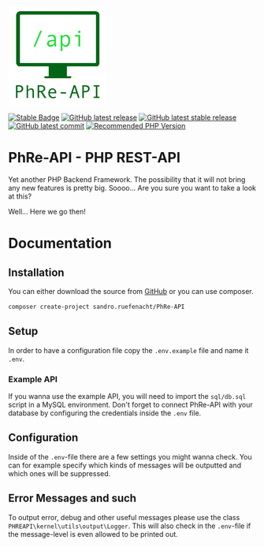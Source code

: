 ![](documentation/media/logo.png)

[![Stable Badge](https://img.shields.io/badge/Stable/Ready_for_production%3F-No-red.svg)](https://shields.io/)
[![GitHub latest release](https://badgen.net/github/release/Ruesa18/PhRe-API?label=latest%20release)](https://github.com/Ruesa18/PhRe-API/releases/)
[![GitHub latest stable release](https://badgen.net/github/release/Ruesa18/PhRe-API/stable?label=latest%20stable%20release)](https://github.com/Ruesa18/PhRe-API/releases/)
[![GitHub latest commit](https://badgen.net/github/last-commit/Ruesa18/PhRe-API)](https://github.com/Ruesa18/PhRe-API/commit/)
[![Recommended PHP Version](https://img.shields.io/badge/Recommended_PHP_Version->=8.0-blue.svg)](https://shields.io/)

# PhRe-API - PHP REST-API
Yet another PHP Backend Framework.
The possibility that it will not bring any new features is pretty big.
Soooo... Are you sure you want to take a look at this?

Well... Here we go then!

# Documentation

## Installation
You can either download the source from [GitHub](https://github.com/Ruesa18/PhRe-API) or you can use composer.
```bash
composer create-project sandro.ruefenacht/PhRe-API
```

## Setup
In order to have a configuration file copy the `.env.example` file and name it `.env`.

### Example API
If you wanna use the example API, you will need to import the `sql/db.sql` script in a MySQL environment. Don't forget to connect PhRe-API with your database by configuring the credentials inside the `.env` file.

## Configuration
Inside of the `.env`-file there are a few settings you might wanna check.
You can for example specify which kinds of messages will be outputted and which ones will be suppressed.

## Error Messages and such
To output error, debug and other useful messages please use the class `PHREAPI\kernel\utils\output\Logger`.
This will also check in the `.env`-file if the message-level is even allowed to be printed out.


